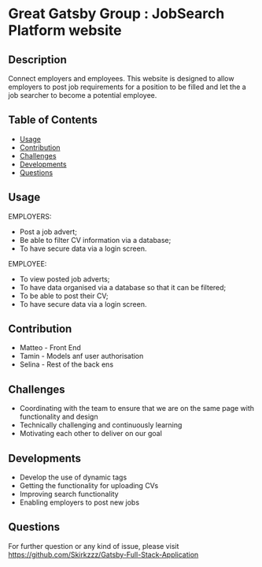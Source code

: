 # Great Gatsby Group : JobSearch Platform website

## Description
Connect employers and employees.
This website is designed to allow employers to 
post job requirements for a position to be filled 
and let the a job searcher to become a potential employee.

    
## Table of Contents
- [Usage](#usage)
- [Contribution](#contribution)
- [Challenges](#challenges)
- [Developments](#developments)
- [Questions](#questions)
    
    

## Usage
EMPLOYERS:
- Post a job advert;
-  Be able to filter CV information via a database;
- To have secure data via a login screen.

EMPLOYEE:
- To view posted job adverts;
- To have data organised via a database so that it can be filtered;
- To be able to post their CV;
- To have secure data via a login screen.

## Contribution
- Matteo - Front End
- Tamin - Models anf user authorisation
- Selina - Rest of the back ens

## Challenges 
- Coordinating with the team to ensure that we are on the same page
with functionality and design
- Technically challenging and continuously learning
-  Motivating each other to deliver on our goal

## Developments
- Develop the use of dynamic tags
- Getting the functionality for uploading CVs
- Improving search functionality
- Enabling employers to post new jobs
    
## Questions
For further question or any kind of issue, please visit https://github.com/Skirkzzz/Gatsby-Full-Stack-Application